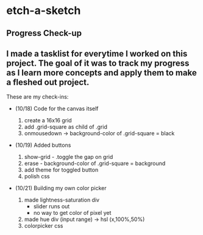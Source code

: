 # etch-a-sketch

## Progress Check-up

I made a tasklist for everytime I worked on this project. The goal of it was to track my progress as I learn more concepts and apply them to make a fleshed out project. 
---
These are my check-ins:

- (10/18) Code for the canvas itself
    1. create a 16x16 grid 
    2. add .grid-square as child of .grid
    3. onmousedown -> background-color of .grid-square = black

- (10/19) Added buttons
    1. show-grid - .toggle the gap on grid
    2. erase - background-color of .grid-square = background
    3. add theme for toggled button
    4. polish css

- (10/21) Building my own color picker
    1. made lightness-saturation div 
        - slider runs out
        - no way to get color of pixel yet
    2. made hue div (input range) -> hsl (x,100%,50%)
    3. colorpicker css